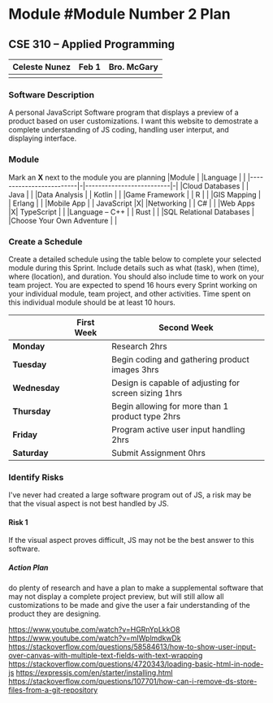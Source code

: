 # Module #Module Number 2 Plan
## CSE 310 – Applied Programming

|Celeste Nunez|Feb 1|Bro. McGary|
|-|-|-|
| | | |

### Software Description 
A personal JavaScript Software program that displays a preview of a product based on user customizations. 
I want this website to demostrate a complete understanding of JS coding, handling user interput, and displaying interface.

### Module
Mark an **X** next to the module you are planning
|Module                   | |Language                  | |
|-------------------------|-|--------------------------|-|
|Cloud Databases          | | Java                     | |
|Data Analysis            | | Kotlin                   | |
|Game Framework           | | R                        | |
|GIS Mapping              | | Erlang                   | |
|Mobile App               | | JavaScript               |X|
|Networking               | | C#                       | |
|Web Apps                 |X| TypeScript               | |
|Language – C++           | | Rust                     | |
|SQL Relational Databases | |Choose Your Own Adventure | |

### Create a Schedule
Create a detailed schedule using the table below to complete your selected module during this Sprint.  Include details such as what (task), when (time), where (location), and duration.  You should also include time to work on your team project.  You are expected to spend 16 hours every Sprint working on your individual module, team project, and other activities. Time spent on this individual module should be at least 10 hours.

|             |First Week|Second Week|
|-------------|----------|-----------|
|**Monday**   | | Research 2hrs|		
|**Tuesday**  | | Begin coding and gathering product images 3hrs|
|**Wednesday**| | Design is capable of adjusting for screen sizing 1hrs|		
|**Thursday** | | Begin allowing for more than 1 product type 2hrs|
|**Friday**   | | Program active user input handling 2hrs|		
|**Saturday** | | Submit Assignment 0hrs|


### Identify Risks
I've never had created a large software program out of JS, a risk may be that the visual aspect is not best handled by JS. 

#### Risk 1
If the visual aspect proves difficult, JS may not be the best answer to this software.

##### Action Plan
do plenty of research and have a plan to make a supplemental software that may not display a complete project preview, but will still allow all customizations to be made and give the user a fair understanding of the product they are designing. 

https://www.youtube.com/watch?v=HGRnYpLkkO8
https://www.youtube.com/watch?v=mIWplmdkwDk
https://stackoverflow.com/questions/58584613/how-to-show-user-input-over-canvas-with-multiple-text-fields-with-text-wrapping
https://stackoverflow.com/questions/4720343/loading-basic-html-in-node-js
https://expressjs.com/en/starter/installing.html
https://stackoverflow.com/questions/107701/how-can-i-remove-ds-store-files-from-a-git-repository

